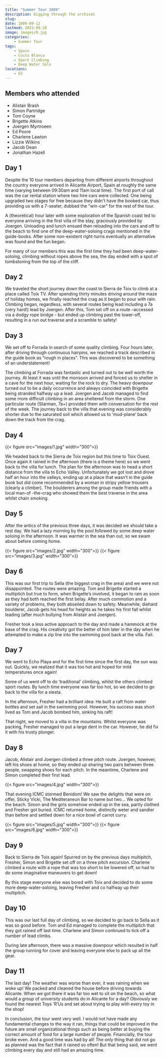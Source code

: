 ```yaml
---
title: "Summer Tour 2009"
description: Digging through the archives
slug: 
date: 2009-09-12
lastmod: 2023-09-28
image: images/0.jpg
categories:
    - Summer Tour
tags:
    - Spain
    - Costa Blanca
    - Sport Climbing
    - Deep Water Solo
locations:
    - ES
---
```


## Members who attended

- Alistair Brash
- Simon Partridge
- Tom Coyne
- Brigette Atkins
- Joergen Myrtroeen
- Ed Poore
- Charlene Lawton
- Lizzie Wilkins
- Jacob Dean
- Jonathan Hazell

## Day 1

Despite the 10 tour members departing from different airports throughout the country everyone
arrived in Alicante Airport, Spain at roughly the same time (varying between 09:30am and 11am
local time). The first port of call was the car rental station where two hire cars were collected. One
being upgraded two stages for free because they didn't have the booked car, thus providing us with
a 7-seater, dubbed the "win-car" for the rest of the tour.

A (theoretical) hour later with some exploration of the Spanish coast led to everyone arriving in the
first villa of the stay, graciously provided by Joergen. Unloading and lunch ensued then reloading
into the cars and off to the beach to find one of the deep-water-soloing crags mentioned in the
guide-books. After some non-existent right-turns eventually an alternative was found and the fun
began.

For many of our members this was the first time they had been deep-water-soloing, climbing
without ropes above the sea, the day ended with a spot of tombstoning from the top of the cliff.


## Day 2

We traveled the short journey down the coast to Sierra de Toix to climb at a place called Toix TV.
After spending thirty minutes driving around the maze of holiday homes, we finally reached the crag
as it began to pour with rain. Climbing began, regardless, with several routes being lead including a
7a (very hard!) lead by Joergen. After this, Tom set off on a route –accessed via a dodgy rope bridge -
but ended up climbing past the lower-off, resulting in a run out traverse and a scramble to safety!

## Day 3

We set off to Forrada in search of some quality climbing. Four hours later, after driving through
continuous hairpins, we reached a track described in the guide book as “rough in places”. This was
discovered to be something of an understatement!

The climbing at Forrada was fantastic and turned out to be well worth the journey. At least it was
until the monsoon arrived and forced us to shelter in a cave for the next hour, waiting for the rock to
dry. The heavy downpour turned out to be a daily occurrence and always coincided with Brigette
being stranded halfway up a lead. Joergen and Jacob managed to find some more difficult climbing
in an area sheltered from the storm. One particular route (Starman, 7a+) provided them with
conversation for the rest of the week. The journey back to the villa that evening was considerably
shorter due to the saturated soil which allowed us to ‘mud-plane’ back down the track from the
crag.

## Day 4


{{< figure src="images/1.jpg" width="300">}}

We headed back to the Sierra de Toix region but this time to Toix Ouest. Once again it rained in the
afternoon (there is a theme here) so we went back to the villa for lunch. The plan for the afternoon
was to head a short distance from the villa to Echo Valley. Unfortunately we got lost and drove half
an hour into the valleys, ending up at a place that wasn’t in the guide book but did come
recommended by a woman in stripy yellow trousers (clearly a climber). The boulderers among the
group made friends with a local man-of -the-crag who showed them the best traverse in the area
whilst chain smoking.

## Day 5

After the antics of the previous three days, it was decided we should take a rest day. We had a lazy
morning by the pool followed by some deep water soloing in the afternoon. It was warmer in the sea
than out, so we swam about before coming home.

{{< figure src="images/2.jpg" width="300">}}
{{< figure src="images/3.jpg" width="300">}}

## Day 6

This was our first trip to Sella (the biggest crag in the area) and we were not disappointed. The
routes were amazing. Tom and Brigette started a multipitch but true to form, when Brigette’s
involved, it began to rain as soon as they had both reached the first belay. After much commotion
and a variety of problems, they both abseiled down to safety. Meanwhile, diehard boulderer, Jacob
gets his head for heights as he takes his first fall whilst leading (after much bullying from Alistair and
Joergen).

Fresher took a less active approach to the day and made a hammock at the base of the crag. His
creativity got the better of him later in the day when he attempted to make a zip line into the
swimming pool back at the villa. Fail.

## Day 7

We went to Echo Playa and for the first time since the first day, the sun was out. Quickly, we realized
that it was too hot and hoped for mild temperatures once again!

Some of us went off to do ‘traditional’ climbing, whilst the others climbed sport routes. By lunch
time everyone was far too hot, so we decided to go back to the villa for a siesta.

In the afternoon, Fresher had a brilliant idea: He built a raft from water bottles and set sail in the
swimming pool. However, his success was short lived as Tom and Jacob bombed him, sinking his
raft!

That night, we moved to a villa in the mountains. Whilst everyone was packing, Fresher managed to
put a large dent in the car. However, he did fix it with his trusty plunger.

## Day 8

Jacob, Alistair and Joergen climbed a three pitch route. Joergen, however, left his shoes at home, so
they ended up sharing two pairs between three people, swapping shoes for each pitch. In the
meantime, Charlene and Simon completed their first lead.

{{< figure src="images/4.jpg" width="300">}}

That evening ICMC stormed Benidom! We saw the delights that were on offer, Sticky Vicki, The
Mediteraneun Bar to name but two... We opted for the beach. Simon and the girls somehow ended
up in the sea, partly clothed and Fresher got buried. ICMC returned home, distinctly weter and
sandier than before and settled down for a nice bowl of carrot curry.

{{< figure src="images/5.jpg" width="300">}}
{{< figure src="images/6.jpg" width="300">}}

## Day 9

Back to Sierra de Toix again! Spurred on by the previous days multipitch, Fresher, Simon and Brigette
set off on a three pitch excursion. Charlene climbed a route with a rope that was too short to be
lowered off, so had to do some imaginative maneuvers to get down!


By this stage everyone else was bored with Toix and decided to do some more deep-water-soloing,
leaving Fresher and co halfway up their multipitch.

## Day 10

This was our last full day of climbing, so we decided to go back to Sella as it was so good before. Tom
and Ed managed to complete the multipitch that they got rained off last time. Charlene and Simon
continued to tick off a number of lead climbs.

During late afternoon, there was a massive downpour which resulted in half the group running for
cover and leaving everyone else to pack up all the gear.


## Day 11

The last day! The weather was worse than ever, it was raining when we woke up! We packed and
cleaned the house before driving towards Alicante. When we got there it was far too wet to sit on
the beach, so what would a group of university students do in Alicante for a day? Obviously we
found the nearest Toys ’R’Us and set about trying to play with every toy in the shop!

In conclusion, the tour went very well. I would not have made any fundamental changes to the way
it ran, things that could be improved in the future are small organizational things such as being
better at buying the correct amount of food for a large number of people. Financially, the tour broke
even. And a good time was had by all! The only thing that did not go as planned was the fact that it
rained so often! But that being said, we went climbing every day and still had an amazing time.


